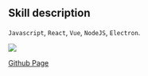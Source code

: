 ## Skill description

`Javascript`, `React`, `Vue`, `NodeJS`, `Electron`.

<a href="https://github.com/Dickens-Shaw">
  <img align="center" src="https://github-readme-stats.vercel.app/api?username=Dickens-Shaw&count_private=true&show_icons=true" />
</a>

[Github Page](https://dickens-shaw.github.io/documents/)
